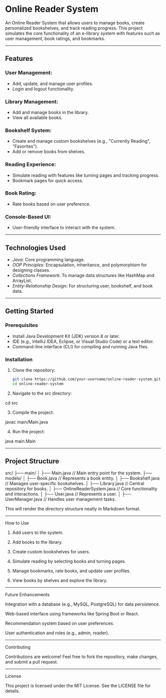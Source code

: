 # Online Reader System

An Online Reader System that allows users to manage books, create personalized bookshelves, and track reading progress. This project simulates the core functionality of an e-library system with features such as user management, book ratings, and bookmarks.

---

## Features

### User Management:
- Add, update, and manage user profiles.
- Login and logout functionality.

### Library Management:
- Add and manage books in the library.
- View all available books.

### Bookshelf System:
- Create and manage custom bookshelves (e.g., "Currently Reading", "Favorites").
- Add or remove books from shelves.

### Reading Experience:
- Simulate reading with features like turning pages and tracking progress.
- Bookmark pages for quick access.

### Book Rating:
- Rate books based on user preference.

### Console-Based UI:
- User-friendly interface to interact with the system.

---

## Technologies Used
- *Java*: Core programming language.
- *OOP Principles*: Encapsulation, inheritance, and polymorphism for designing classes.
- *Collections Framework*: To manage data structures like HashMap and ArrayList.
- *Entity-Relationship Design*: For structuring user, bookshelf, and book data.

---

## Getting Started

### Prerequisites
- Install Java Development Kit (JDK) version 8 or later.
- IDE (e.g., IntelliJ IDEA, Eclipse, or Visual Studio Code) or a text editor.
- Command-line interface (CLI) for compiling and running Java files.

### Installation

1. Clone the repository:
   ```bash
   git clone https://github.com/your-username/online-reader-system.git
   cd online-reader-system

2. Navigate to the src directory:

cd src


3. Compile the project:

javac main/Main.java


4. Run the project:

java main.Main




---

## Project Structure

src/ ├── main/ │   ├── Main.java           // Main entry point for the system. ├── models/ │   ├── Book.java           // Represents a book entity. │   ├── Bookshelf.java      // Manages user-specific bookshelves. │   ├── Library.java        // Central repository for books. │   ├── OnlineReaderSystem.java // Core functionality and interactions. │   ├── User.java           // Represents a user. │   ├── UserManager.java    // Handles user management tasks.



This will render the directory structure neatly in Markdown format.


---

How to Use

1. Add users to the system.


2. Add books to the library.


3. Create custom bookshelves for users.


4. Simulate reading by selecting books and turning pages.


5. Manage bookmarks, rate books, and update user profiles.


6. View books by shelves and explore the library.




---

Future Enhancements

Integration with a database (e.g., MySQL, PostgreSQL) for data persistence.

Web-based interface using frameworks like Spring Boot or React.

Recommendation system based on user preferences.

User authentication and roles (e.g., admin, reader).



---

Contributing

Contributions are welcome! Feel free to fork the repository, make changes, and submit a pull request.


---

License

This project is licensed under the MIT License. See the LICENSE file for details.


